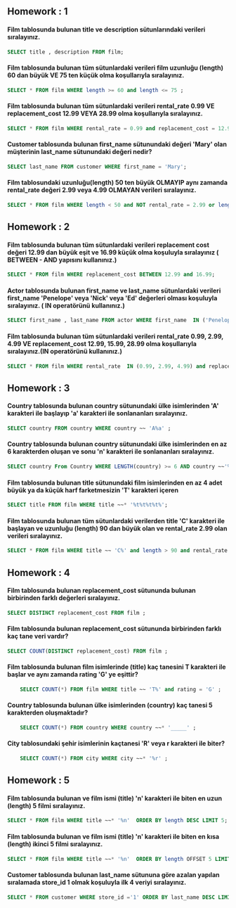 ## Homework : 1

#### Film tablosunda bulunan title ve description sütunlarındaki verileri sıralayınız.
~~~sql 
SELECT title , description FROM film;
~~~

#### Film tablosunda bulunan tüm sütunlardaki verileri film uzunluğu (length) 60 dan büyük VE 75 ten küçük olma koşullarıyla sıralayınız.
~~~sql  
SELECT * FROM film WHERE length >= 60 and length <= 75 ;
~~~

#### Film tablosunda bulunan tüm sütunlardaki verileri rental_rate 0.99 VE replacement_cost 12.99 VEYA 28.99 olma koşullarıyla sıralayınız.
~~~sql 
SELECT * FROM film WHERE rental_rate = 0.99 and replacement_cost = 12.99 or rental_rate = 0.99 and replacement_cost = 28.99 ; 
~~~

#### Customer tablosunda bulunan first_name sütunundaki değeri 'Mary' olan müşterinin last_name sütunundaki değeri nedir?
~~~sql 
SELECT last_name FROM customer WHERE first_name = 'Mary';
~~~

#### Film tablosundaki uzunluğu(length) 50 ten büyük OLMAYIP aynı zamanda rental_rate değeri 2.99 veya 4.99 OLMAYAN verileri sıralayınız.
~~~sql  
SELECT * FROM film WHERE length < 50 and NOT rental_rate = 2.99 or length < 50 and NOT rental_rate = 4.99;
~~~

## Homework : 2

#### Film tablosunda bulunan tüm sütunlardaki verileri replacement cost değeri 12.99 dan büyük eşit ve 16.99 küçük olma koşuluyla sıralayınız ( BETWEEN - AND yapısını kullanınız.)
~~~sql
SELECT * FROM film WHERE replacement_cost BETWEEN 12.99 and 16.99;
~~~

#### Actor tablosunda bulunan first_name ve last_name sütunlardaki verileri first_name 'Penelope' veya 'Nick' veya 'Ed' değerleri olması koşuluyla sıralayınız. ( IN operatörünü kullanınız.)
~~~sql
SELECT first_name , last_name FROM actor WHERE first_name  IN ('Penelope', 'Nick', 'Ed');
~~~

#### Film tablosunda bulunan tüm sütunlardaki verileri rental_rate 0.99, 2.99, 4.99 VE replacement_cost 12.99, 15.99, 28.99 olma koşullarıyla sıralayınız.(IN operatörünü kullanınız.)
~~~sql 
SELECT * FROM film WHERE rental_rate  IN (0.99, 2.99, 4.99) and replacement_cost IN (12.99, 15.99, 28.99);
~~~

## Homework : 3

#### Country tablosunda bulunan country sütunundaki ülke isimlerinden 'A' karakteri ile başlayıp 'a' karakteri ile sonlananları sıralayınız.
~~~sql 
SELECT country FROM country WHERE country ~~ 'A%a' ;
~~~

#### Country tablosunda bulunan country sütunundaki ülke isimlerinden en az 6 karakterden oluşan ve sonu 'n' karakteri ile sonlananları sıralayınız.
~~~sql 
SELECT country From Country WHERE LENGTH(country) >= 6 AND country ~~'%n';
~~~

#### Film tablosunda bulunan title sütunundaki film isimlerinden en az 4 adet büyük ya da küçük harf farketmesizin 'T' karakteri içeren
~~~sql 
SELECT title FROM film WHERE title ~~* '%t%t%t%t%';
~~~

#### Film tablosunda bulunan tüm sütunlardaki verilerden title 'C' karakteri ile başlayan ve uzunluğu (length) 90 dan büyük olan ve rental_rate 2.99 olan verileri sıralayınız.
~~~sql 
SELECT * FROM film WHERE title ~~ 'C%' and length > 90 and rental_rate = 2.99 ;
~~~

## Homework : 4

#### Film tablosunda bulunan replacement_cost sütununda bulunan birbirinden farklı değerleri sıralayınız.
~~~sql 
SELECT DISTINCT replacement_cost FROM film ;
~~~

#### Film tablosunda bulunan replacement_cost sütununda birbirinden farklı kaç tane veri vardır?
~~~sql 
SELECT COUNT(DISTINCT replacement_cost) FROM film ;
~~~

#### Film tablosunda bulunan film isimlerinde (title) kaç tanesini T karakteri ile başlar ve aynı zamanda rating 'G' ye eşittir?
~~~sql 
	SELECT COUNT(*) FROM film WHERE title ~~ 'T%' and rating = 'G' ;
~~~

#### Country tablosunda bulunan ülke isimlerinden (country) kaç tanesi 5 karakterden oluşmaktadır?
~~~sql 
	SELECT COUNT(*) FROM country WHERE country ~~* '_____' ;
~~~

#### City tablosundaki şehir isimlerinin kaçtanesi 'R' veya r karakteri ile biter?
~~~sql 
	SELECT COUNT(*) FROM city WHERE city ~~* '%r' ;
~~~

## Homework : 5

#### Film tablosunda bulunan ve film ismi (title) 'n' karakteri ile biten en uzun (length) 5 filmi sıralayınız.
~~~sql 
SELECT * FROM film WHERE title ~~* '%n'  ORDER BY length DESC LIMIT 5;
~~~

#### Film tablosunda bulunan ve film ismi (title) 'n' karakteri ile biten en kısa (length) ikinci 5 filmi sıralayınız.
~~~sql 
SELECT * FROM film WHERE title ~~* '%n'  ORDER BY length OFFSET 5 LIMIT 5;
~~~

#### Customer tablosunda bulunan last_name sütununa göre azalan yapılan sıralamada store_id 1 olmak koşuluyla ilk 4 veriyi sıralayınız.
~~~sql 
SELECT * FROM customer WHERE store_id ='1' ORDER BY last_name DESC LIMIT 4;
~~~












